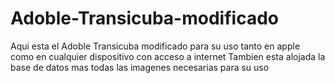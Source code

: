 # Adoble-Transicuba-modificado
Aqui esta el Adoble Transicuba modificado para su uso tanto en apple como en cualquier dispositivo con acceso a internet
Tambien esta alojada la base de datos mas todas las imagenes necesarias para su uso
